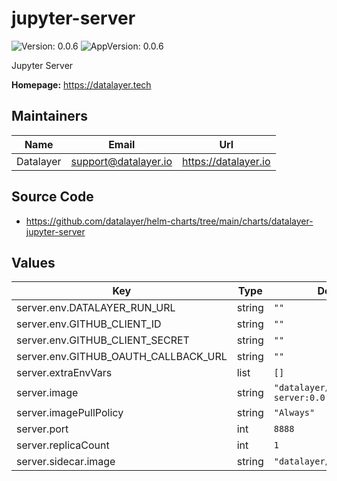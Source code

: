 # jupyter-server

![Version: 0.0.6](https://img.shields.io/badge/Version-0.0.6-informational?style=flat-square) ![AppVersion: 0.0.6](https://img.shields.io/badge/AppVersion-0.0.6-informational?style=flat-square)

Jupyter Server

**Homepage:** <https://datalayer.tech>

## Maintainers

| Name | Email | Url |
| ---- | ------ | --- |
| Datalayer | <support@datalayer.io> | <https://datalayer.io> |

## Source Code

* <https://github.com/datalayer/helm-charts/tree/main/charts/datalayer-jupyter-server>

## Values

| Key | Type | Default | Description |
|-----|------|---------|-------------|
| server.env.DATALAYER_RUN_URL | string | `""` |  |
| server.env.GITHUB_CLIENT_ID | string | `""` |  |
| server.env.GITHUB_CLIENT_SECRET | string | `""` |  |
| server.env.GITHUB_OAUTH_CALLBACK_URL | string | `""` |  |
| server.extraEnvVars | list | `[]` |  |
| server.image | string | `"datalayer/jupyter-server:0.0.9"` |  |
| server.imagePullPolicy | string | `"Always"` |  |
| server.port | int | `8888` |  |
| server.replicaCount | int | `1` |  |
| server.sidecar.image | string | `"datalayer/whoami:0.0.6"` |  |

